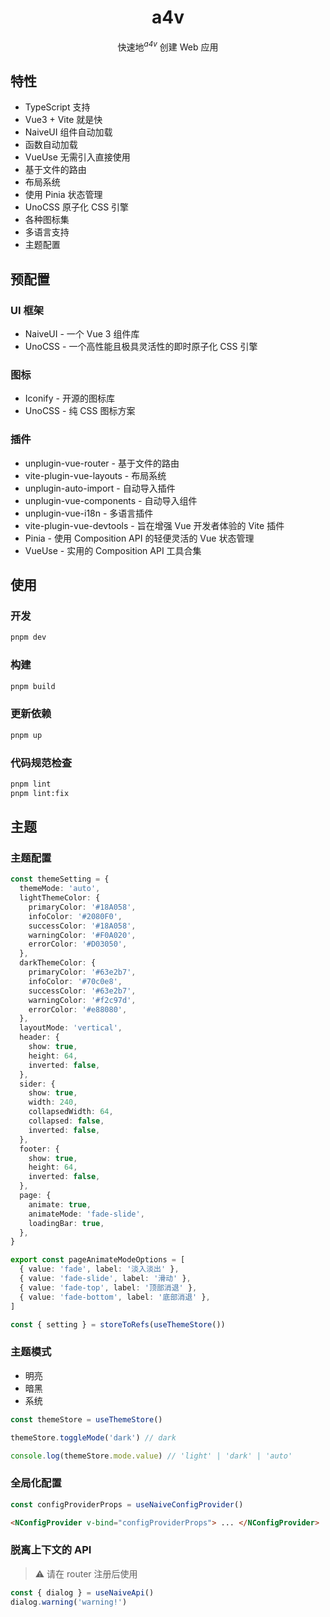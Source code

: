 <h1 align='center'>
a4v
</h1>

<p align='center'>
快速地<sup><em>a4v</em></sup> 创建 Web 应用
</p>

## 特性

- TypeScript 支持
- Vue3 + Vite 就是快
- NaiveUI 组件自动加载
- 函数自动加载
- VueUse 无需引入直接使用
- 基于文件的路由
- 布局系统
- 使用 Pinia 状态管理
- UnoCSS 原子化 CSS 引擎
- 各种图标集
- 多语言支持
- 主题配置

## 预配置

### UI 框架

- NaiveUI - 一个 Vue 3 组件库
- UnoCSS - 一个高性能且极具灵活性的即时原子化 CSS 引擎

### 图标

- Iconify - 开源的图标库
- UnoCSS - 纯 CSS 图标方案

### 插件

- unplugin-vue-router - 基于文件的路由
- vite-plugin-vue-layouts - 布局系统
- unplugin-auto-import - 自动导入插件
- unplugin-vue-components - 自动导入组件
- unplugin-vue-i18n - 多语言插件
- vite-plugin-vue-devtools - 旨在增强 Vue 开发者体验的 Vite 插件
- Pinia - 使用 Composition API 的轻便灵活的 Vue 状态管理
- VueUse - 实用的 Composition API 工具合集

## 使用

### 开发

```bash
pnpm dev
```

### 构建

```bash
pnpm build
```

### 更新依赖

```bash
pnpm up
```

### 代码规范检查

```bash
pnpm lint
pnpm lint:fix
```

## 主题

### 主题配置

```ts
const themeSetting = {
  themeMode: 'auto',
  lightThemeColor: {
    primaryColor: '#18A058',
    infoColor: '#2080F0',
    successColor: '#18A058',
    warningColor: '#F0A020',
    errorColor: '#D03050',
  },
  darkThemeColor: {
    primaryColor: '#63e2b7',
    infoColor: '#70c0e8',
    successColor: '#63e2b7',
    warningColor: '#f2c97d',
    errorColor: '#e88080',
  },
  layoutMode: 'vertical',
  header: {
    show: true,
    height: 64,
    inverted: false,
  },
  sider: {
    show: true,
    width: 240,
    collapsedWidth: 64,
    collapsed: false,
    inverted: false,
  },
  footer: {
    show: true,
    height: 64,
    inverted: false,
  },
  page: {
    animate: true,
    animateMode: 'fade-slide',
    loadingBar: true,
  },
}

export const pageAnimateModeOptions = [
  { value: 'fade', label: '淡入淡出' },
  { value: 'fade-slide', label: '滑动' },
  { value: 'fade-top', label: '顶部消退' },
  { value: 'fade-bottom', label: '底部消退' },
]

const { setting } = storeToRefs(useThemeStore())
```

### 主题模式

- 明亮
- 暗黑
- 系统

```ts
const themeStore = useThemeStore()

themeStore.toggleMode('dark') // dark

console.log(themeStore.mode.value) // 'light' | 'dark' | 'auto'
```

### 全局化配置

```ts
const configProviderProps = useNaiveConfigProvider()
```

```html
<NConfigProvider v-bind="configProviderProps"> ... </NConfigProvider>
```

### 脱离上下文的 API

> ⚠️ 请在 router 注册后使用

```ts
const { dialog } = useNaiveApi()
dialog.warning('warning!')
```
